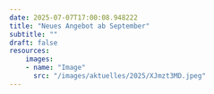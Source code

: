 ```yaml
---
date: 2025-07-07T17:00:08.948222
title: "Neues Angebot ab September"
subtitle: ""
draft: false
resources:
    images:
    - name: "Image"
      src: "/images/aktuelles/2025/XJmzt3MD.jpeg"
---
```



